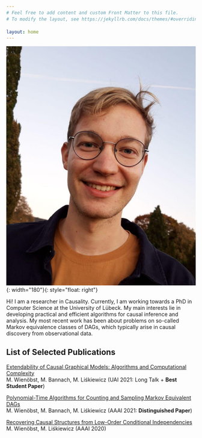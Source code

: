 ```yaml
---
# Feel free to add content and custom Front Matter to this file.
# To modify the layout, see https://jekyllrb.com/docs/themes/#overriding-theme-defaults

layout: home
---
```


![Profile](profile.jpg){: width="180"}{: style="float: right"}

Hi! I am a researcher in Causality. Currently, I am working towards a PhD in Computer Science at the University of Lübeck. My main interests lie in developing practical and efficient algorithms for causal inference and analysis. My most recent work has been about problems on so-called Markov equivalence classes of DAGs, which typically arise in causal discovery from observational data. 

## List of Selected Publications
[Extendability of Causal Graphical Models: Algorithms and Computational Complexity](https://proceedings.mlr.press/v161/wienobst21a.html)  
M. Wienöbst, M. Bannach, M. Liśkiewicz (UAI 2021: Long Talk + **Best Student Paper**)

[Polynomial-Time Algorithms for Counting and Sampling Markov Equivalent DAGs](https://arxiv.org/abs/2012.09679)  
M. Wienöbst, M. Bannach, M. Liśkiewicz (AAAI 2021: **Distinguished Paper**)

[Recovering Causal Structures from Low-Order Conditional Independencies](https://arxiv.org/abs/2010.02675)  
M. Wienöbst,  M. Liśkiewicz (AAAI 2020)

[ ](googlee0b3d9cdad53f970.html)